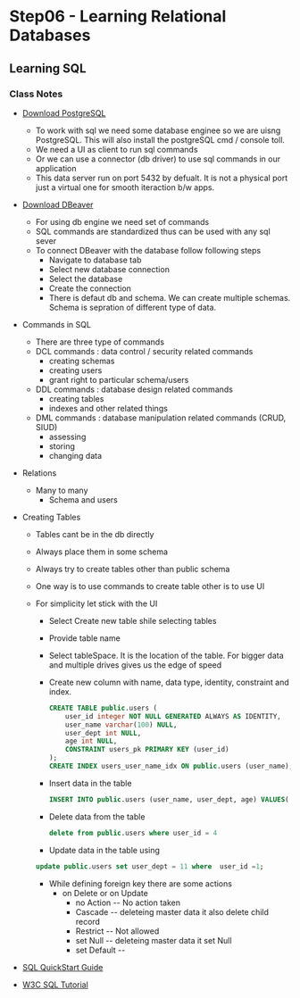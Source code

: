 # Step06 - Learning Relational Databases

## Learning SQL

### Class Notes

- [Download PostgreSQL](https://www.postgresql.org/download/)

  - To work with sql we need some database enginee so we are uisng PostgreSQL. This will also install the postgreSQL cmd / console toll.
  - We need a UI as client to run sql commands
  - Or we can use a connector (db driver) to use sql commands in our application
  - This data server run on port 5432 by defualt. It is not a physical port just a virtual one for smooth iteraction b/w apps.

- [Download DBeaver](https://dbeaver.io/)

  - For using db engine we need set of commands
  - SQL commands are standardized thus can be used with any sql sever
  - To connect DBeaver with the database follow following steps
    - Navigate to database tab
    - Select new database connection
    - Select the database
    - Create the connection
    - There is defaut db and schema. We can create multiple schemas. Schema is sepration of different type of data.

- Commands in SQL

  - There are three type of commands
  - DCL commands : data control / security related commands
    - creating schemas
    - creating users
    - grant right to particular schema/users
  - DDL commands : database design related commands
    - creating tables
    - indexes and other related things
  - DML commands : database manipulation related commands (CRUD, SIUD)
    - assessing
    - storing
    - changing data

- Relations

  - Many to many
    - Schema and users

- Creating Tables

  - Tables cant be in the db directly
  - Always place them in some schema
  - Always try to create tables other than public schema
  - One way is to use commands to create table other is to use UI
  - For simplicity let stick with the UI

    - Select Create new table shile selecting tables
    - Provide table name
    - Select tableSpace. It is the location of the table. For bigger data and multiple drives gives us the edge of speed
    - Create new column with name, data type, identity, constraint and index.
      ```sql
      CREATE TABLE public.users (
          user_id integer NOT NULL GENERATED ALWAYS AS IDENTITY,
          user_name varchar(100) NULL,
          user_dept int NULL,
          age int NULL,
          CONSTRAINT users_pk PRIMARY KEY (user_id)
      );
      CREATE INDEX users_user_name_idx ON public.users (user_name);
      ```
    - Insert data in the table

      ```sql
      INSERT INTO public.users (user_name, user_dept, age) VALUES('Hassan', 10, 30);
      ```

    - Delete data from the table

      ```sql
      delete from public.users where user_id = 4
      ```

    - Update data in the table using

    ```sql
    update public.users set user_dept = 11 where  user_id =1;
    ```

    - While defining foreign key there are some actions
      - on Delete or on Update
        - no Action -- No action taken
        - Cascade -- deleteing master data it also delete child record
        - Restrict -- Not allowed
        - set Null -- deleteing master data it set Null
        - set Default --

- [SQL QuickStart Guide](./sqlQuickStartGuide)
- [W3C SQL Tutorial](https://www.w3schools.com/sql/default.asp)

